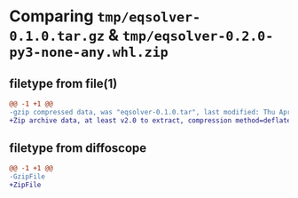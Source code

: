 # Comparing `tmp/eqsolver-0.1.0.tar.gz` & `tmp/eqsolver-0.2.0-py3-none-any.whl.zip`

## filetype from file(1)

```diff
@@ -1 +1 @@
-gzip compressed data, was "eqsolver-0.1.0.tar", last modified: Thu Apr 25 03:35:02 2024, max compression
+Zip archive data, at least v2.0 to extract, compression method=deflate
```

## filetype from diffoscope

```diff
@@ -1 +1 @@
-GzipFile
+ZipFile
```

